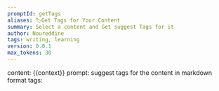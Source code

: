 ```yaml
---
promptId: getTags
aliases: 🏷️Get Tags for Your Content
summary: Select a content and Get suggest Tags for it
author: Noureddine
tags: writing, learning
version: 0.0.1
max_tokens: 30
---
```

content: 
{{context}}
prompt:
suggest tags for the content in markdown format
tags:
